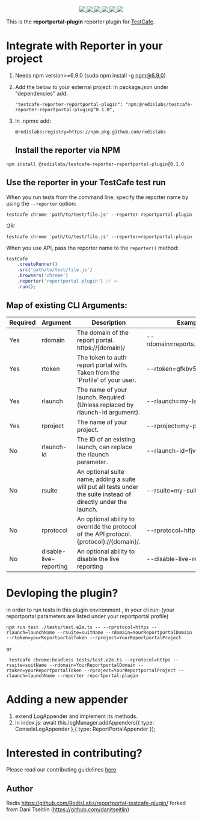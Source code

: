 <p align='center'>
  <a href='https://www.npmjs.com/package/testcafe-reporter-reportportal-plugin'>
    <img src='https://img.shields.io/npm/v/testcafe-reporter-reportportal-plugin/latest?style=plastic' target='_blank' />
  </a>
  <a href='https://npmjs.org/package/testcafe-reporter-reportportal-plugin' style='width:25px;height:20px;'>
    <img src='https://img.shields.io/npm/dm/testcafe-reporter-reportportal-plugin.svg?color=blue&style=plastic' target='_blank' />
  </a>
  <a href='https://github.com/RedisLabs/reportportal-testcafe-plugin/issues' style='width:25px;height:20px;'>
    <img src='https://img.shields.io/github/issues/RedisLabs/reportportal-testcafe-plugin?style=plastic' target='_blank' />
  </a>
  <a href='https://npmjs.org/package/testcafe-reporter-reportportal-plugin' style='width:25px;height:20px;'>
    <img src='https://img.shields.io/bundlephobia/min/testcafe-reporter-reportportal-plugin/latest?style=plastic' target='_blank' />
  </a>
  <a href='https://github.com/RedisLabs/reportportal-testcafe-plugin/commits/master'>
    <img src='https://img.shields.io/github/last-commit/RedisLabs/reportportal-testcafe-plugin?style=plastic' />
  </a>
 <a href='https://github.com/RedisLabs/reportportal-testcafe-plugin/blob/master/LICENSE'>
    <img src='https://img.shields.io/badge/license-Apache%202.0-blue.svg?style=plastic' target='_blank' />
  </a>
</p></p>

This is the **reportportal-plugin** reporter plugin for [TestCafe](http://devexpress.github.io/testcafe).

# Integrate with Reporter in your project
1.  Needs npm version>=6.9.0  (sudo npm install -g npm@6.9.0)

2.  Add the below to your external project:
    In package.json under "dependencies" add: 
    ```
    "testcafe-reporter-reportportal-plugin": "npm:@redislabs/testcafe-reporter-reportportal-plugin@^0.1.0",
    ```
3.  In .npmrc add: 
    ```
    @redislabs:registry=https://npm.pkg.github.com/redislabs
    ```
    ## Install the reporter via NPM
```
npm install @redislabs/testcafe-reporter-reportportal-plugin@0.1.0
```

## Use the reporter in your TestCafe test run
When you run tests from the command line, specify the reporter name by using the `--reporter` option:
```
testcafe chrome 'path/to/test/file.js' --reporter reportportal-plugin
```
OR:
```
testcafe chrome 'path/to/test/file.js' --reporter=reportportal-plugin
```

When you use API, pass the reporter name to the `reporter()` method:

```js
testCafe
    .createRunner()
    .src('path/to/test/file.js')
    .browsers('chrome')
    .reporter('reportportal-plugin') // <-
    .run();
```

## Map of existing CLI Arguments:

| Required | Argument   | Description                                                                                                     | Example                         | 
| -------- | ---------- | --------------------------------------------------------------------------------------------------------------- | ------------------------------- |
| Yes      | rdomain    | The domain of the report portal. https://{domain}/                                                              | --rdomain=reports.pl.portal.com |
| Yes      | rtoken     | The token to auth report portal with. Taken from the 'Profile' of your user.                                    | --rtoken=gfkbv5994350mg         |
| Yes      | rlaunch    | The name of your launch. Required (Unless replaced by rlaunch-id argument).                                     | --rlaunch=my-launch             |
| Yes      | rproject   | The name of your project.                                                                                       | --rproject=my-project           |
| No       | rlaunch-id | The ID of an existing launch, can replace the rlaunch parameter.                                                | --rlaunch-id=fjvkdnvjgnf        |
| No       | rsuite     | An optional suite name, adding a suite will put all tests under the suite instead of directly under the launch. | --rsuite=my-suite-name          |
| No       | rprotocol  | An optional ability to override the protocol of the API protocol. {protocol}://{domain}/.                       | --rprotocol=http                |
| No       | disable-live-reporting | An optional ability to disable the live reporting                                                   | --disable-live-reporting        |

# Devloping the plugin? 
in order to run tests in this plugin environment , in your cli run:
(your reportportal parameters are listed under your reportportal profile)
```
npm run test ./tests/test.e2e.ts -- --rprotocol=https --rlaunch=launchName --rsuite=suitName --rdomain=YourReportportalDomain --rtoken=yourReportportalToken --rproject=YourReportportalProject
```
or 
```
 testcafe chrome:headless tests/test.e2e.ts --rprotocol=https --rsuite=suitName --rdomain=YourReportportalDomain --rtoken=yourReportportalToken --rproject=YourReportportalProject --rlaunch=launchName --reporter reportportal-plugin
```
# Adding a new appender
1. extend LogAppender and implement its methods.
2. in index.js: 
    await this.logManager.addAppenders({ type: ConsoleLogAppender },{ type: ReportPortalAppender });
    
# Interested in contributing?
Please read our contributing guidelines [here](https://github.com/RedisLabs/reportportal-testcafe-plugin/blob/master/CONTRIBUTING.md)

## Author
Redis https://github.com/RedisLabs/reportportal-testcafe-plugin/
forked from Dani Tseitlin (https://github.com/danitseitlin)
